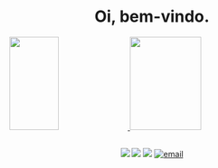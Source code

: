 # <div align = center> Oi, bem-vindo. </div>

<div>
<a href="https://github.com/amitairferreira">
<img height="165em"  width="41.5%" src="https://github-readme-stats.vercel.app/api?username=amitairferreira&show_icons=true&theme=monokai&include_all_commits=true&count_private=true"/>
<img height="165em"  width="50%" src="https://github-readme-stats.vercel.app/api/top-langs/?username=amitairferreira&layout=compact&langs_count=7&theme=monokai"/>
</div>

##

<div align = "center">
<a href="https://www.linkedin.com/in/amitair-lima-b68537192/" target="_blank"><img src="https://img.shields.io/badge/-LinkedIn-%230077B5?style=for-the-badge&logo=linkedin&logoColor=white" target="_blank"></a>
<a href="https://instagram.com/amitairlima" target="_blank"><img src="https://img.shields.io/badge/-Instagram-%23E4405F?style=for-the-badge&logo=instagram&logoColor=white" target="_blank"></a>
<a href ="https://app.slack.com/client/T1A3A7ADC/C038MPK2MHA/user_profile" target="_blank"><img src="https://img.shields.io/badge/Slack-4A154B?style=for-the-badge&logo=slack&logoColor=white" target="_blank"></a>
<a href="mailto:amitairlima@gmail.com"><img alt="email" src="https://img.shields.io/badge/Gmail-D14836?style=for-the-badge&logo=gmail&logoColor=white"></a>
</div>


